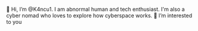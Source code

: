 👋 Hi, I’m @K4ncu1. I am abnormal human and tech enthusiast. I'm also a cyber nomad who loves to explore how cyberspace works. 👀 I’m interested to you

<!---
K4ncu1/K4ncu1 is a ✨ special ✨ repository because its `README.md` (this file) appears on your GitHub profile.
You can click the Preview link to take a look at your changes.
--->

